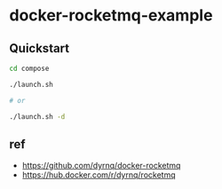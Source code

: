 # docker-rocketmq-example

## Quickstart

```bash
cd compose

./launch.sh

# or

./launch.sh -d

```

## ref

* <https://github.com/dyrnq/docker-rocketmq>
* <https://hub.docker.com/r/dyrnq/rocketmq>
